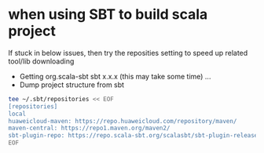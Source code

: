 # when using SBT to build scala project 

If stuck in below issues, then try the reposities setting to speed up related tool/lib downloading

- Getting org.scala-sbt sbt x.x.x (this may take some time) ...
- Dump project structure from sbt 


```bash
tee ~/.sbt/repositories << EOF
[repositories]
local
huaweicloud-maven: https://repo.huaweicloud.com/repository/maven/
maven-central: https://repo1.maven.org/maven2/
sbt-plugin-repo: https://repo.scala-sbt.org/scalasbt/sbt-plugin-releases, [organization]/[module]/(scala_[scalaVersion]/)(sbt_[sbtVersion]/)[revision]/[type]s/[artifact](-[classifier]).[ext]
EOF
```
